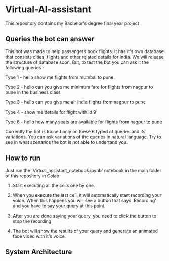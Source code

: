 # Virtual-AI-assistant
This repository contains my Bachelor's degree final year project

## Queries the bot can answer
This bot was made to help passengers book flights. It has it's own database that consists cities, flights and other related details for India. We will release the structure of database soon. But, to test the bot you can ask it the following queries -

Type 1 - hello show me flights from mumbai to pune.

Type 2 - hello can you give me minimum fare for flights from nagpur to pune in the business class

Type 3 - hello can you give me air india flights from nagpur to pune

Type 4 - show me details for flight with id 9

Type 6 - hello how many seats are available for flights from nagpur to pune

Currently the bot is trained only on these 6 typed of queries and its variations. You can ask variations of the queries in natural language. Try to see in what scenarios the bot is not able to undertand you.

## How to run
Just run the 'Virtual_assistant_notebook.ipynb' notebook in the main folder of this repository in Colab.

1. Start executing all the cells one by one.

2. When you execute the last cell, it will automatically start recording your voice. When this happens you will see a button that says 'Recording' and you have to say your query at this point.

3. After you are done saying your query, you need to click the button to stop the recording.

4. The bot will show the results of your query and generate an animated face video with it's voice.


## System Architecture
